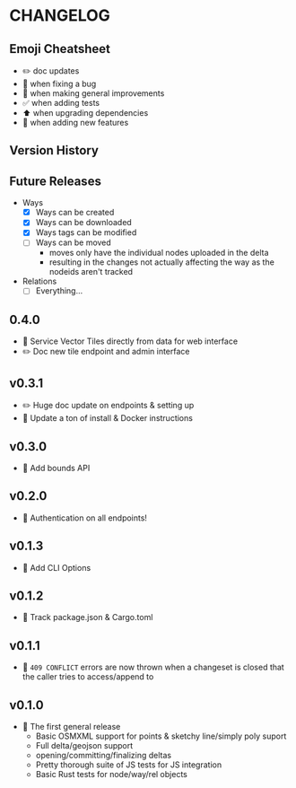# CHANGELOG

## Emoji Cheatsheet
- :pencil2: doc updates
- :bug: when fixing a bug
- :rocket: when making general improvements
- :white_check_mark: when adding tests
- :arrow_up: when upgrading dependencies
- :tada: when adding new features

## Version History

## Future Releases

- Ways
    - [x] Ways can be created
    - [x] Ways can be downloaded
    - [x] Ways tags can be modified
    - [ ] Ways can be moved
        - moves only have the individual nodes uploaded in the delta
        - resulting in the changes not actually affecting the way as the nodeids aren't tracked
- Relations
    - [ ] Everything...

## 0.4.0

- :tada: Service Vector Tiles directly from data for web interface
- :pencil2: Doc new tile endpoint and admin interface

## v0.3.1

- :pencil2: Huge doc update on endpoints & setting up
- :rocket: Update a ton of install & Docker instructions

## v0.3.0 

- :tada: Add bounds API

## v0.2.0

- :tada: Authentication on all endpoints!

## v0.1.3

- :rocket: Add CLI Options

## v0.1.2

- :bug: Track package.json & Cargo.toml

## v0.1.1

- :tada: `409 CONFLICT` errors are now thrown when a changeset is closed that the caller tries to access/append to

## v0.1.0

- :rocket: The first general release
  - Basic OSMXML support for points & sketchy line/simply poly suport
  - Full delta/geojson support
  - opening/committing/finalizing deltas
  - Pretty thorough suite of JS tests for JS integration
  - Basic Rust tests for node/way/rel objects

